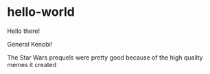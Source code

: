 # hello-world

Hello there!

General Kenobi!

The Star Wars prequels were pretty good because of the high quality memes it created
